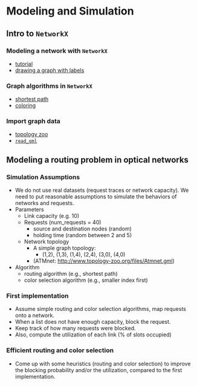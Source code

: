 # Modeling and Simulation

## Intro to ```NetworkX```
### Modeling a network with ```NetworkX```
- [tutorial](https://networkx.org/documentation/stable/tutorial.html)
- [drawing a graph with labels](https://networkx.org/documentation/stable/auto_examples/drawing/plot_weighted_graph.html)

### Graph algorithms in ```NetworkX```
- [shortest path](https://networkx.org/documentation/stable/reference/algorithms/shortest_paths.html)
- [coloring](https://networkx.org/documentation/stable/reference/algorithms/coloring.html)

### Import graph data
- [topology zoo](http://www.topology-zoo.org/dataset.html)
- [```read_gml```](https://networkx.org/documentation/stable/reference/readwrite/generated/networkx.readwrite.gml.read_gml.html#read-gml)


## Modeling a routing problem in optical networks

### Simulation Assumptions
- We do not use real datasets (request traces or network capacity). We need to put reasonable assumptions to simulate the behaviors of networks and requests.
- Parameters
  - Link capacity (e.g. 10)
  - Requests (num_requests = 40)
    - source and destination nodes (random)
    - holding time (random between 2 and 5)
  - Network topology 
    - A simple graph topology:
      - (1,2), (1,3), (1,4), (2,4), (3,0), (4,0)
    - (ATMnet: http://www.topology-zoo.org/files/Atmnet.gml)
- Algorithm
  - routing algorithm (e.g., shortest path)
  - color selection algorithm (e.g., smaller index first)

### First implementation
- Assume simple routing and color selection algorithms, map requests onto a network.
- When a list does not have enough capacity, block the request.
- Keep track of how many requests were blocked.
- Also, compute the utilization of each link (% of slots occupied)

### Efficient routing and color selection
- Come up with some heuristics (routing and color selection) to improve the blocking probability and/or the utilization, compared to the first implementation.